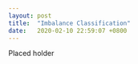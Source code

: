 ```yaml
---
layout: post
title:  "Imbalance Classification"
date:   2020-02-10 22:59:07 +0800
---
```

Placed holder
